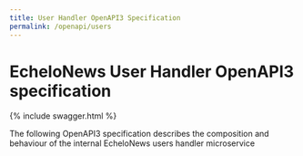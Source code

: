 ```yaml
---
title: User Handler OpenAPI3 Specification
permalink: /openapi/users
---
```


# EcheloNews User Handler OpenAPI3 specification

{% include swagger.html %}

The following OpenAPI3 specification describes the composition and behaviour
of the internal EcheloNews users handler microservice

<div id="apispec" class="swagger-ui"></div>
<script>window.onload=function(){displaySwaggerUI('{{ site.url }}/openapi/users.yml','#apispec')}</script>

